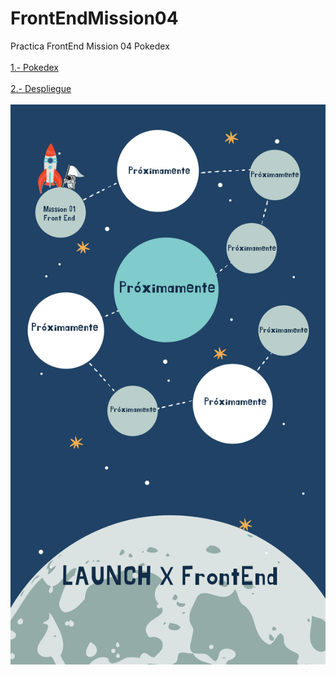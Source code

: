 # FrontEndMission04

Practica FrontEnd Mission 04
Pokedex
<br>
<br>
<a href="https://github.com/JAbbadGarcia/FrontEndMission04/tree/main/pokedex">1.- Pokedex</a>
<br>
<br>
<a href="www.pokedexpracticajs.n8.myws.ca\">2.- Despliegue</a>
<br>
<br>
<img src="https://github.com/JAbbadGarcia/FrontEndMission01/blob/main/Launch_X.png" alt="Launch X">
